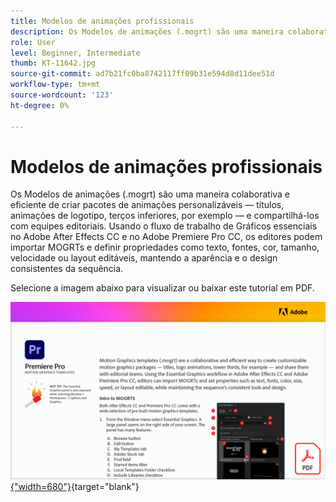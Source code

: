```yaml
---
title: Modelos de animações profissionais
description: Os Modelos de animações (.mogrt) são uma maneira colaborativa e eficiente de criar pacotes de animações personalizáveis — títulos, animações de logotipo, terços inferiores e compartilhá-los com equipes editoriais
role: User
level: Beginner, Intermediate
thumb: KT-11642.jpg
source-git-commit: ad7b21fc0ba8742117ff09b31e594d8d11dee51d
workflow-type: tm+mt
source-wordcount: '123'
ht-degree: 0%

---
```


# Modelos de animações profissionais

Os Modelos de animações (.mogrt) são uma maneira colaborativa e eficiente de criar pacotes de animações personalizáveis — títulos, animações de logotipo, terços inferiores, por exemplo — e compartilhá-los com equipes editoriais. Usando o fluxo de trabalho de Gráficos essenciais no Adobe After Effects CC e no Adobe Premiere Pro CC, os editores podem importar MOGRTs e definir propriedades como texto, fontes, cor, tamanho, velocidade ou layout editáveis, mantendo a aparência e o design consistentes da sequência.

Selecione a imagem abaixo para visualizar ou baixar este tutorial em PDF.

[![Imagem da primeira página do tutorial](assets/MORGTs.png){&quot;width=680&quot;}](assets/Adobe-Premiere-Pro-Motion-Graphics-Templates.pdf){target=&quot;blank&quot;}
